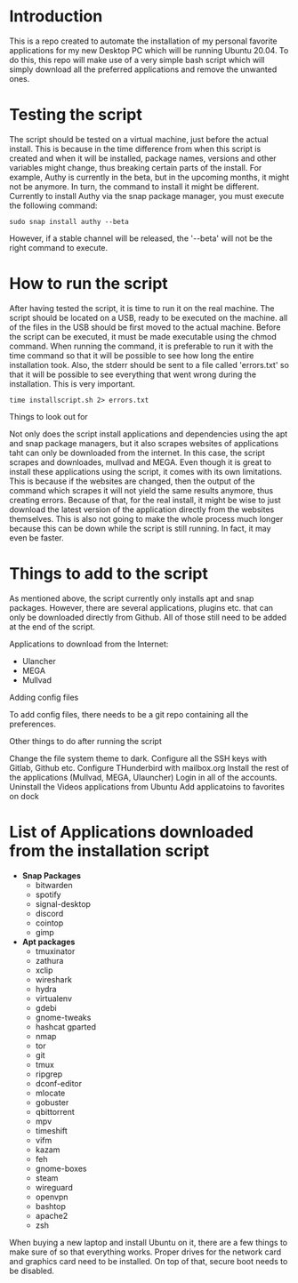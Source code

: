 # Introduction

This is a repo created to automate the installation of my personal favorite applications for my new Desktop PC which will be
running Ubuntu 20.04. To do this, this repo will make use of a very simple bash script which will simply download all the preferred applications and remove the unwanted ones.

# Testing the script

The script should be tested on a virtual machine, just before the actual install. This is because in the time difference from when this script is created and when it will be installed, package names, versions and other variables might change, thus breaking certain parts of the install. For example, Authy is currently in the beta, but in the upcoming months, it might not be anymore. In turn, the command to install it might be different. Currently to install Authy via the snap package manager, you must execute the following command:

    sudo snap install authy --beta

However, if a stable channel will be released, the '--beta' will not be the right command to execute.

# How to run the script

After having tested the script, it is time to run it on the real machine. The script should be located on a USB, ready to be executed on the machine. all of the files in the USB should be first moved to the actual machine. Before the script can be executed, it must be made executable using the chmod command. When running the command, it is preferable to run it with the time command so that it will be possible to see how long the entire installation took. Also, the stderr should be sent to a file called 'errors.txt' so that it will be possible to see everything that went wrong during the installation. This is very important.

    time installscript.sh 2> errors.txt

Things to look out for

Not only does the script install applications and dependencies using the apt and snap package managers, but it also scrapes websites of applications taht can only be downloaded from the internet. In this case, the script scrapes and downloades, mullvad and MEGA. Even though it is great to install these applications using the script, it comes with its own limitations. This is because if the websites are changed, then the output of the command which scrapes it will not yield the same results anymore, thus creating errors. Because of that, for the real install, it might be wise to just download the latest version of the application directly from the websites themselves. This is also not going to make the whole process much longer because this can be down while the script is still running. In fact, it may even be faster. 

# Things to add to the script

As mentioned above, the script currently only installs apt and snap packages. However, there are several applications, plugins etc. that can only be downloaded directly from Github. All of those still need to be added at the end of the script. 

Applications to download from the Internet:
* Ulancher
* MEGA
* Mullvad

Adding config files

To add config files, there needs to be a git repo containing all the preferences. 

Other things to do after running the script

Change the file system theme to dark.
Configure all the SSH keys with Gitlab, Github etc.
Configure THunderbird with mailbox.org
Install the rest of the applications (Mullvad, MEGA, Ulauncher)
Login in all of the accounts.
Uninstall the Videos applications from Ubuntu
Add applicatoins to favorites on dock

# List of Applications downloaded from the installation script

- **Snap Packages**
    - bitwarden
    - spotify
    - signal-desktop
    - discord
    - cointop
    - gimp
- **Apt packages**
    - tmuxinator
    - zathura
    - xclip
    - wireshark
    - hydra
    - virtualenv
    - gdebi
    - gnome-tweaks
    - hashcat gparted
    - nmap
    - tor
    - git
    - tmux
    - ripgrep
    - dconf-editor
    - mlocate
    - gobuster
    - qbittorrent
    - mpv
    - timeshift
    - vifm
    - kazam
    - feh
    - gnome-boxes
    - steam
    - wireguard
    - openvpn
    - bashtop
    - apache2
    - zsh

When buying a new laptop and install Ubuntu on it, there are a few things to make sure of so that everything works. Proper drives for the network card and graphics card need to be installed. On top of that, secure boot needs to be disabled. 

